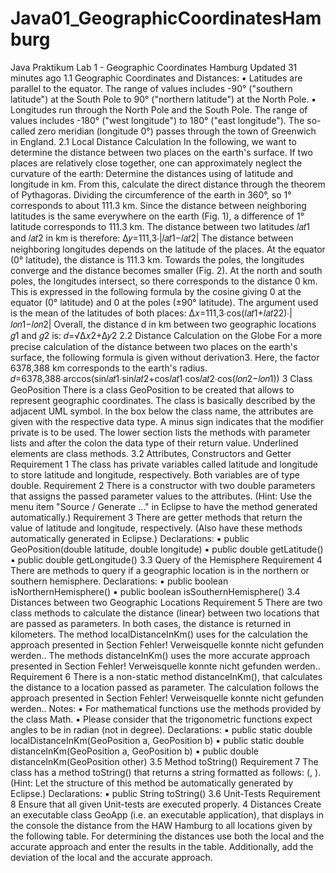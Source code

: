 # Java01_GeographicCoordinatesHamburg
 Java Praktikum Lab 1 - Geographic Coordinates Hamburg Updated 31 minutes ago  1.1 Geographic Coordinates and Distances:  ▪ Latitudes are parallel to the equator. The range of values includes -90° ("southern latitude") at the South Pole to 90° ("northern latitude") at the North Pole.  ▪ Longitudes run through the North Pole and the South Pole. The range of values includes  -180° ("west longitude") to 180° ("east longitude"). The so-called zero meridian (longitude 0°) passes through the town of Greenwich in England.  2.1 Local Distance Calculation  In the following, we want to determine the distance between two places on the earth's surface. If two places are relatively close together, one can approximately neglect the curvature of the earth:      Determine the distances using of latitude and longitude in km.     From this, calculate the direct distance through the theorem of Pythagoras.  Dividing the circumference of the earth in 360°, so 1° corresponds to about 111.3 km. Since the distance between neighboring latitudes is the same everywhere on the earth (Fig. 1), a difference of 1° latitude corresponds to 111.3 km. The distance between two latitudes 𝑙𝑎𝑡1 and 𝑙𝑎𝑡2 in km is therefore:  Δ𝑦=111,3∙|𝑙𝑎𝑡1−𝑙𝑎𝑡2|  The distance between neighboring longitudes depends on the latitude of the places. At the equator (0° latitude), the distance is 111.3 km. Towards the poles, the longitudes converge and the distance becomes smaller (Fig. 2). At the north and south poles, the longitudes intersect, so there corresponds to the distance 0 km. This is expressed in the following formula by the cosine giving 0 at the equator (0° latitude) and 0 at the poles (±90° latitude). The argument used is the mean of the latitudes of both places:  Δ𝑥=111,3∙cos(𝑙𝑎𝑡1+𝑙𝑎𝑡22)∙|𝑙𝑜𝑛1−𝑙𝑜𝑛2|  Overall, the distance d in km between two geographic locations 𝑔1 and 𝑔2 is:  𝑑=√Δ𝑥2+Δ𝑦2  2.2 Distance Calculation on the Globe  For a more precise calculation of the distance between two places on the earth's surface, the following formula is given without derivation3. Here, the factor 6378,388 km corresponds to the earth's radius.  𝑑=6378,388∙arccos(sin𝑙𝑎𝑡1∙sin𝑙𝑎𝑡2+cos𝑙𝑎𝑡1∙cos𝑙𝑎𝑡2∙cos(𝑙𝑜𝑛2−𝑙𝑜𝑛1))  3 Class GeoPosition  There is a class GeoPosition to be created that allows to represent geographic coordinates. The class is basically described by the adjacent UML symbol. In the box below the class name, the attributes are given with the respective data type. A minus sign indicates that the modifier private is to be used. The lower section lists the methods with parameter lists and after the colon the data type of their return value. Underlined elements are class methods.  3.2 Attributes, Constructors and Getter      Requirement 1 The class has private variables called latitude and longitude to store latitude and longitude, respectively. Both variables are of type double.      Requirement 2 There is a constructor with two double parameters that assigns the passed parameter values to the attributes. (Hint: Use the menu item "Source / Generate ..." in Eclipse to have the method generated automatically.)      Requirement 3 There are getter methods that return the value of latitude and longitude, respectively. (Also have these methods automatically generated in Eclipse.)  Declarations:  ▪ public GeoPosition(double latitude, double longitude) ▪ public double getLatitude() ▪ public double getLongitude()  3.3 Query of the Hemisphere      Requirement 4 There are methods to query if a geographic location is in the northern or southern hemisphere. Declarations:  ▪ public boolean isNorthernHemisphere() ▪ public boolean isSouthernHemisphere()  3.4 Distances between two Geographic Locations  Requirement 5 There are two class methods to calculate the distance (linear) between two locations that are passed as parameters. In both cases, the distance is returned in kilometers. The method localDistanceInKm() uses for the calculation the approach presented in Section Fehler! Verweisquelle konnte nicht gefunden werden.. The methods distanceInKm() uses the more accurate approach presented in Section Fehler! Verweisquelle konnte nicht gefunden werden..  Requirement 6 There is a non-static method distanceInKm(), that calculates the distance to a location passed as parameter. The calculation follows the approach presented in Section Fehler! Verweisquelle konnte nicht gefunden werden..  Notes: ▪ For mathematical functions use the methods provided by the class Math. ▪ Please consider that the trigonometric functions expect angles to be in radian (not in degree). Declarations: ▪ public static double localDistanceInKm(GeoPosition a, GeoPosition b) ▪ public static double distanceInKm(GeoPosition a, GeoPosition b) ▪ public double distanceInKm(GeoPosition other)  3.5 Method toString()  Requirement 7 The class has a method toString() that returns a string formatted as follows: (, ). (Hint: Let the structure of this method be automatically generated by Eclipse.) Declarations: ▪ public String toString()  3.6 Unit-Tests  Requirement 8 Ensure that all given Unit-tests are executed properly.  4 Distances  Create an executable class GeoApp (i.e. an executable application), that displays in the console the distance from the HAW Hamburg to all locations given by the following table. For determining the distances use both the local and the accurate approach and enter the results in the table. Additionally, add the deviation of the local and the accurate approach.

